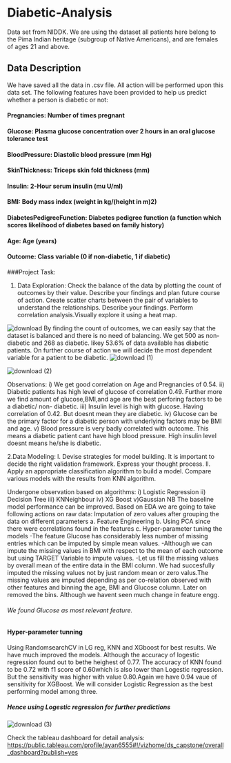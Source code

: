 # Diabetic-Analysis
Data set from NIDDK. We are using the dataset all patients here belong to the Pima Indian heritage (subgroup of Native Americans), and are females of ages 21 and above.
## Data Description
We have saved all the data in .csv file. All action will be performed upon this data set.
The following features have been provided to help us predict whether a person is diabetic or not:
#### Pregnancies: Number of times pregnant
####  Glucose: Plasma glucose concentration over 2 hours in an oral glucose tolerance test
#### BloodPressure: Diastolic blood pressure (mm Hg)
#### SkinThickness: Triceps skin fold thickness (mm)
#### Insulin: 2-Hour serum insulin (mu U/ml)
#### BMI: Body mass index (weight in kg/(height in m)2)
#### DiabetesPedigreeFunction: Diabetes pedigree function (a function which scores likelihood of diabetes based on family history)
#### Age: Age (years)
#### Outcome: Class variable (0 if non-diabetic, 1 if diabetic)

###Project Task:
1. Data Exploration:
Check the balance of the data by plotting the count of outcomes by their value. Describe your findings and plan future course of action. Create scatter charts between the pair of variables to understand the relationships. Describe your findings. Perform correlation analysis.Visually explore it using a heat map.

![download](https://user-images.githubusercontent.com/64850346/112982752-7763d100-917a-11eb-9ecb-a8b302cf7914.png)
By finding the count of outcomes, we can easily say that the dataset is balanced and there is no need of balancing. We get 500 as non-diabetic and 268 as diabetic. likey 53.6% of data available has diabetic patients.
On further course of action we will decide the most dependent variable for a patient to be diabetic.
![download (1)](https://user-images.githubusercontent.com/64850346/112982900-a8440600-917a-11eb-9dd2-c46efca2b72b.png)

![download (2)](https://user-images.githubusercontent.com/64850346/112983041-d0336980-917a-11eb-9d6e-68aaee2005d0.png)

Observations:
 i) We get good correlation on Age and Pregnancies of 0.54.
 ii) Diabetic patients has high level of glucose of correlation 0.49. Further more we find amount of glucose,BMI,and age are the best perforing factors to be a diabetic/ non-  diabetic.
 iii) Insulin level is high with glucose. Having correlation of 0.42. But doesnt mean they are diabetic.
 iv) Glucose can be the primary factor for a diabetic person with underlying factors may be BMI and age.
 v) Blood pressure is very badly correlated with outcome. This means a diabetic patient cant have high blood pressure. High insulin level doesnt means he/she is diabetic.
 
 2.Data Modeling:
  l. Devise strategies for model building. It is important to decide the right validation framework. Express your thought process.
 ll. Apply an appropriate classification algorithm to build a model. Compare various models with the results from KNN algorithm.
 
 Undergone observation based on algorithms: i) Logistic Regression ii) Decision Tree iii) KNNeighbour iv) XG Boost v)Gaussian NB
 The baseline model performance can be improved. Based on EDA we are going to take following actions on raw data:
 Imputation of zero values after grouping the data on different parameters
  a. Feature Engineering
  b. Using PCA since there were correlations found in the features
  c. Hyper-parameter tuning the models
-The feature Glucose has considerably less number of missing entries which can be imputed by simple mean values.
-Although we can impute the missing values in BMI with respect to the mean of each outcome but using TARGET Variable to impute values.
-Let us fill the missing values by overall mean of the entire data in the BMI column.
We had succesfully imputed the missing values not by just random mean or zero valus.The missing values are imputed depending as per co-relation observed with other features and binning the age, BMI and Glucose column. Later on removed the bins.
Although we havent seen much change in feature engg. 
###### We found Glucose as most relevant feature.

#### Hyper-parameter tunning
Using RandomsearchCV in LG reg, KNN and XGboost for best results.
We have much improved the models. Although the accuracy of logestic regression found out to bethe heighest of 0.77. The accuracy of KNN found to be 0.72 with f1 score of 0.60which is also lower than Logestic regression. But the sensitivity was higher with value 0.80.Again we have 0.94 vaue of sensitivity for XGBoost. We will consider Logistic Regression as the best performing model among three. 
##### Hence using Logestic regression for further predictions

![download (3)](https://user-images.githubusercontent.com/64850346/112985015-41741c00-917d-11eb-8110-8bf4209c57b9.png)


Check the tableau dashboard for detail analysis:
 https://public.tableau.com/profile/ayan6555#!/vizhome/ds_capstone/overall_dashboard?publish=yes



